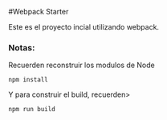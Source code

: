 #Webpack Starter

Este es el proyecto incial utilizando webpack.

### Notas:
Recuerden reconstruir los modulos de Node
```
npm install

```
Y para construir el build, recuerden>
```
npm run build
```

